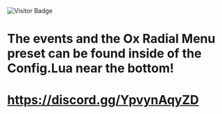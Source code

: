![Visitor Badge](https://img.shields.io/github/downloads/:iceyyfog/:quickgps/total)
# The events and the Ox Radial Menu preset can be found inside of the Config.Lua near the bottom!
# https://discord.gg/YpvynAqyZD
